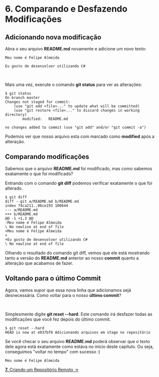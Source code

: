 # **6.** Comparando e Desfazendo Modificações

## Adicionando nova modificação

Abra o seu arquivo **README.md** novamente e adicione um novo texto:
```git
Meu nome é Felipe Almeida

Eu gosto de desenvolver utilizando C#
```

<br>

Mais uma vez, execute o comando **git status** para ver as alterações:
```git
$ git status
On branch master
Changes not staged for commit:
    (use "git add <file>..." to update what will be committed)
    (use "git restore <file>..." to discard changes in working directory)
        modified:   README.md

no changes added to commit (use "git add" and/or "git commit -a")
```
Podemos ver que nosso arquivo esta com marcado como **modified** após a alteração.

## Comparando modificações

Sabemos que o arquivo **README.md** foi modificado, mas como sabemos exatamente o que foi modificado?


Entrando com o comando **git diff** podemos verificar exatamente o que foi alterado.
```git
$ git diff
diff --git a/README.md b/README.md
index 74ca211..06ce193 100644
--- a/README.md
+++ b/README.md
@@ -1 +1,3 @@
-Meu nome é Felipe Almeida
\ No newline at end of file
+Meu nome é Felipe Almeida
+
+Eu gosto de desenvolver utilizando C#
\ No newline at end of file
```
Olhando o resultado do comando git diff, vemos que ele está mostrando tanto a versão do **README.md** anterior ao nosso **commit** quanto a alteração que acabamos de fazer.

## Voltando para o último Commit

Agora, vamos supor que essa nova linha que adicionamos sejá desnecessária. Como voltar para o nosso **último commit**?

<br>

Simplesmente digite **git reset --hard**. Este comando irá desfazer todas as modificações que você fez depois do último commit.
```git
$ git reset --hard
HEAD is now at e037bf8 Adicionando arquivos em stage no repositório
```
Se você checar o seu arquivo **README.md** poderá observar que o texto dele agora está exatamente como estáva no inicio deste capítulo. Ou seja, conseguimos "voltar no tempo" com sucesso :)
```
Meu nome é Felipe Almeida
```

[**7.** Criando um Repositório Remoto &rarr;](https://github.com/Pampa-Devs/git-tutorial/blob/master/Tutorial/7-create-remote-repository.md)
